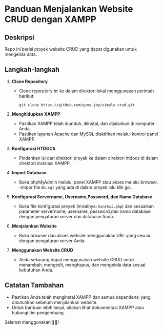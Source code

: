 # Panduan Menjalankan Website CRUD dengan XAMPP

## Deskripsi
Repo ini berisi proyek website CRUD yang dapat digunakan untuk mengelola data.

## Langkah-langkah

1. **Clone Repository**
   - Clone repository ini ke dalam direktori lokal menggunakan perintah berikut:
     ```
     git clone https://github.com/guns-joy/simple-crud.git
     ```

2. **Menghidupkan XAMPP**
   - Pastikan XAMPP telah diunduh, diinstal, dan dijalankan di komputer Anda.
   - Pastikan layanan Apache dan MySQL diaktifkan melalui kontrol panel XAMPP.

3. **Konfigurasi HTDOCS**
   - Pindahkan isi dari direktori proyek ke dalam direktori htdocs di dalam direktori instalasi XAMPP.

4. **Import Database**
   - Buka phpMyAdmin melalui panel XAMPP atau akses melalui browser.
     -impor file `db.sql` yang ada di dalam proyek lalu klik go.

5. **Konfigurasi Servername, Username,Password, dan Nama Database**
   - Buka file konfigurasi proyek (misalnya: `koneksi.php`) dan sesuaikan parameter servername, username, password,dan nama database dengan pengaturan server dan database Anda.

6. **Menjalankan Website**
   - Buka browser dan akses website menggunakan URL yang sesuai dengan pengaturan server Anda.

7. **Menggunakan Website CRUD**
   - Anda sekarang dapat menggunakan website CRUD untuk menambah, mengedit, menghapus, dan mengelola data sesuai kebutuhan Anda.

## Catatan Tambahan
- Pastikan Anda telah menginstal XAMPP dan semua dependensi yang dibutuhkan sebelum menjalankan website.
- Untuk bantuan lebih lanjut, silakan lihat dokumentasi XAMPP atau hubungi tim pengembang.

Selamat menggunakan 🫠🤩!

